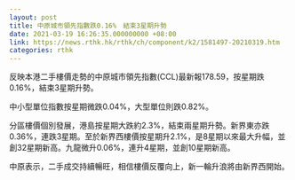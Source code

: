 ```yaml
---
layout: post
title: 中原城市領先指數跌0.16%　結束3星期升勢
date: 2021-03-19 16:26:35.000000000 +08:00
link: https://news.rthk.hk/rthk/ch/component/k2/1581497-20210319.htm
categories: rthk
---
```


反映本港二手樓價走勢的中原城市領先指數(CCL)最新報178.59，按星期跌0.16%，結束3星期升勢。

中小型單位指數按星期微跌0.04%，大型單位則跌0.82%。

分區樓價個別發展，港島按星期大跌約2.3%，結束兩星期升勢。新界東亦跌0.36%，連跌3星期。至於新界西樓價按星期升2.1%，是8星期以來最大升幅，並創32星期新高。九龍微升0.06%，連升4星期，並創10星期新高。

中原表示，二手成交持續暢旺，相信樓價反覆向上，新一輪升浪將由新界西開始。

